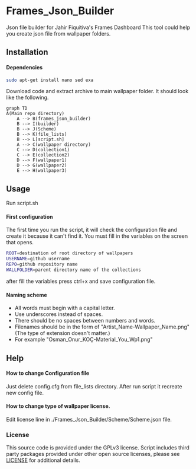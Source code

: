 # Frames_Json_Builder
Json file builder for Jahir Fiquitiva's Frames Dashboard
This tool could help you create json file from wallpaper folders.

## Installation

#### Dependencies
```bash
sudo apt-get install nano sed exa
```

Download code and extract archive to main wallpaper folder. It should look like the following.

```mermaid
graph TD
A(Main repo directory)
    A --> B(frames_json_builder)
    B --> I(builder)
    B --> J(Scheme)
    B --> K(file_lists)
    B --> L[script.sh]
    A --> C(wallpaper directory)
    C --> D(collection1)
    C --> E(collection2)
    D --> F(wallpaper1)
    D --> G(wallpaper2)
    E --> H(wallpaper3)
```

## Usage
Run script.sh
#### First configuration
The first time you run the script, it will check the configuration file and create it because it can't find it.
You must fill in the variables on the screen that opens.
```bash
ROOT=destination of root directory of wallpapers
USERNAME=github username
REPO=github repository name
WALLFOLDER=parent directory name of the collections
```
after fill the variables press ctrl+x and save configuration file.
#### Naming scheme
- All words must begin with a capital letter.
- Use underscores instead of spaces.
- There should be no spaces between numbers and words.
- Filenames should be in the form of "Artist_Name-Wallpaper_Name.png" (The type of extension doesn't matter.)
- For example "Osman_Onur_KOÇ-Material_You_Wp1.png"
## Help
#### How to change Configuration file
Just delete config.cfg from file_lists directory. After run script it recreate new config file.
#### How to change type of wallpaper license.
Edit license line in ./Frames_Json_Builder/Scheme/Scheme.json file.
### License
This source code is provided under the GPLv3 license. Script includes third party packages provided under other open source licenses, please see [LICENSE](https://github.com/osmanonurkoc/Frames_Json_Builder/blob/main/LICENSE) for additional details.
